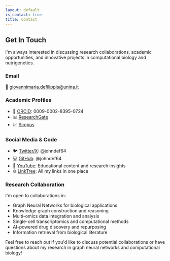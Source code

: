 ```yaml
---
layout: default
is_contact: true
title: Contact
---
```


## Get In Touch

I'm always interested in discussing research collaborations, academic opportunities, and innovative projects in computational biology and nutrigenetics.

### Email
📧 [giovannimaria.defilippis@unina.it](mailto:giovannimaria.defilippis@unina.it)

### Academic Profiles
- 🔬 [ORCID](https://orcid.org/0009-0002-8395-0724): 0009-0002-8395-0724
- 📊 [ResearchGate](https://www.researchgate.net/profile/Giovanni-Maria-De-Filippis)
- 📈 [Scopus](https://www.scopus.com/authid/detail.uri?authorId=58613393100)

### Social Media & Code
- 🐦 [Twitter/X](https://x.com/johndef64): @johndef64
- 💻 [GitHub](https://github.com/johndef64): @johndef64
- 🎥 [YouTube](https://www.youtube.com/@JohnDef64): Educational content and research insights
- 🌐 [LinkTree](https://linktr.ee/johndef64): All my links in one place

### Research Collaboration
I'm open to collaborations in:
- Graph Neural Networks for biological applications
- Knowledge graph construction and reasoning
- Multi-omics data integration and analysis
- Single-cell transcriptomics and computational methods
- AI-powered drug discovery and repurposing
- Information retrieval from biological literature


Feel free to reach out if you'd like to discuss potential collaborations or have questions about my research in graph neural networks and computational biology!
